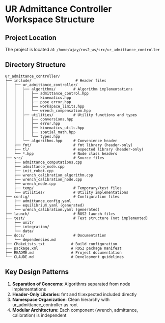 # UR Admittance Controller Workspace Structure

## Project Location
The project is located at: `/home/ajay/ros2_ws/src/ur_admittance_controller`

## Directory Structure
```
ur_admittance_controller/
├── include/                    # Header files
│   ├── ur_admittance_controller/
│   │   ├── algorithms/        # Algorithm implementations
│   │   │   ├── admittance_control.hpp
│   │   │   ├── kinematics.hpp
│   │   │   ├── pose_error.hpp
│   │   │   ├── workspace_limits.hpp
│   │   │   └── wrench_compensation.hpp
│   │   ├── utilities/         # Utility functions and types
│   │   │   ├── conversions.hpp
│   │   │   ├── error.hpp
│   │   │   ├── kinematics_utils.hpp
│   │   │   ├── spatial_math.hpp
│   │   │   └── types.hpp
│   │   └── algorithms.hpp     # Convenience header
│   ├── fmt/                   # fmt library (header-only)
│   ├── tl/                    # expected library (header-only)
│   └── *.hpp                  # Node class headers
├── src/                       # Source files
│   ├── admittance_computations.cpp
│   ├── admittance_node.cpp
│   ├── init_robot.cpp
│   ├── wrench_calibration_algorithm.cpp
│   ├── wrench_calibration_node.cpp
│   ├── wrench_node.cpp
│   ├── temp/                  # Temporary/test files
│   └── utilities/             # Utility implementations
├── config/                    # Configuration files
│   ├── admittance_config.yaml
│   ├── equilibrium.yaml (generated)
│   └── wrench_calibration.yaml (generated)
├── launch/                    # ROS2 launch files
├── test/                      # Test structure (not implemented)
│   ├── unit/
│   ├── integration/
│   └── data/
├── docs/                      # Documentation
│   └── dependencies.md
├── CMakeLists.txt            # Build configuration
├── package.xml               # ROS2 package manifest
├── README.md                 # Project documentation
└── CLAUDE.md                 # Development guidelines
```

## Key Design Patterns
1. **Separation of Concerns**: Algorithms separated from node implementations
2. **Header-Only Libraries**: fmt and tl::expected included directly
3. **Namespace Organization**: Clean hierarchy with ur_admittance_controller as root
4. **Modular Architecture**: Each component (wrench, admittance, calibration) is independent